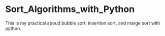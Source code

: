 # Sort_Algorithms_with_Python

This is my practical aboud bubble sort, insertion sort, and marge sort with python.
